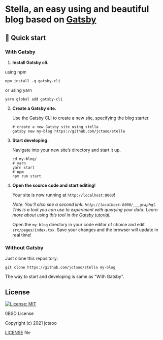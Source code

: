 # Stella, an easy using and beautiful blog based on [Gatsby](https://github.com/gatsbyjs/gatsby)

## 🚀 Quick start

### With Gatsby

   1. **Install Gatsby cli.**
   
   using npm
   
   ```shell
   npm install -g gatsby-cli
   ```
   
   or using yarn
   
   ```shell
   yarn global add gatsby-cli
   ```

2. **Create a Gatsby site.**

   Use the Gatsby CLI to create a new site, specifying the blog starter.

    ```shell
    # create a new Gatsby site using stella
    gatsby new my-blog https://github.com/jctaoo/stella
    ```

3. **Start developing.**

   Navigate into your new site’s directory and start it up.

    ```shell
    cd my-blog/
    # yarn
    yarn start 
    # npm
    npm run start
    ```

3. **Open the source code and start editing!**

   Your site is now running at `http://localhost:8000`!

   _Note: You'll also see a second link: _`http://localhost:8000/___graphql`_. This is a tool you can use to experiment
   with querying your data. Learn more about using this tool in
   the [Gatsby tutorial](https://www.gatsbyjs.com/tutorial/part-five/#introducing-graphiql)._

   Open the `my-blog` directory in your code editor of choice and edit `src/pages/index.tsx`. Save your changes and the
   browser will update in real time!

### Without Gatsby

Just clone this repository:

```shell
git clone https://github.com/jctaoo/stella my-blog
```

The way to start and developing is same as "With Gatsby".

## License

[![License: MIT](https://img.shields.io/badge/License-0BSD-yellow.svg)](https://opensource.org/licenses/0BSD)

0BSD License

Copyright (c) 2021 jctaoo

[LICENSE](https://github.com/jctaoo/stella/blob/master/LICENSE) file
